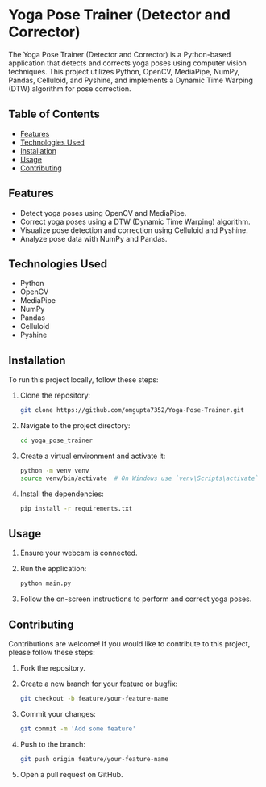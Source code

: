 # Yoga Pose Trainer (Detector and Corrector)

The Yoga Pose Trainer (Detector and Corrector) is a Python-based application that detects and corrects yoga poses using computer vision techniques. This project utilizes Python, OpenCV, MediaPipe, NumPy, Pandas, Celluloid, and Pyshine, and implements a Dynamic Time Warping (DTW) algorithm for pose correction.

## Table of Contents

- [Features](#features)
- [Technologies Used](#technologies-used)
- [Installation](#installation)
- [Usage](#usage)
- [Contributing](#contributing)


## Features

- Detect yoga poses using OpenCV and MediaPipe.
- Correct yoga poses using a DTW (Dynamic Time Warping) algorithm.
- Visualize pose detection and correction using Celluloid and Pyshine.
- Analyze pose data with NumPy and Pandas.

## Technologies Used

- Python
- OpenCV
- MediaPipe
- NumPy
- Pandas
- Celluloid
- Pyshine

## Installation

To run this project locally, follow these steps:

1. Clone the repository:

    ```bash
    git clone https://github.com/omgupta7352/Yoga-Pose-Trainer.git
    ```

2. Navigate to the project directory:

    ```bash
    cd yoga_pose_trainer
    ```

3. Create a virtual environment and activate it:

    ```bash
    python -m venv venv
    source venv/bin/activate  # On Windows use `venv\Scripts\activate`
    ```

4. Install the dependencies:

    ```bash
    pip install -r requirements.txt
    ```

## Usage

1. Ensure your webcam is connected.
2. Run the application:

    ```bash
    python main.py
    ```

3. Follow the on-screen instructions to perform and correct yoga poses.

## Contributing

Contributions are welcome! If you would like to contribute to this project, please follow these steps:

1. Fork the repository.
2. Create a new branch for your feature or bugfix:

    ```bash
    git checkout -b feature/your-feature-name
    ```

3. Commit your changes:

    ```bash
    git commit -m 'Add some feature'
    ```

4. Push to the branch:

    ```bash
    git push origin feature/your-feature-name
    ```

5. Open a pull request on GitHub.


